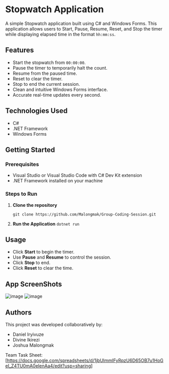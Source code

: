 # Stopwatch Application

A simple Stopwatch application built using C# and Windows Forms. This application allows users to Start, Pause, Resume, Reset, and Stop the timer while displaying elapsed time in the format `hh:mm:ss`.

## Features

* Start the stopwatch from `00:00:00`.
* Pause the timer to temporarily halt the count.
* Resume from the paused time.
* Reset to clear the timer.
* Stop to end the current session.
* Clean and intuitive Windows Forms interface.
* Accurate real-time updates every second.

## Technologies Used

* C#
* .NET Framework
* Windows Forms

## Getting Started

### Prerequisites

* Visual Studio or Visual Studio Code with C# Dev Kit extension
* .NET Framework installed on your machine

### Steps to Run

1. **Clone the repository**

   ```git clone https://github.com/Malongmak/Group-Coding-Session.git```

2. **Run the Application**
   ```dotnet run```

## Usage

* Click **Start** to begin the timer.
* Use **Pause** and **Resume** to control the session.
* Click **Stop** to end.
* Click **Reset** to clear the time.

## App ScreenShots

![image](https://github.com/user-attachments/assets/ade99420-3486-4190-8793-ccd920525689)
![image](https://github.com/user-attachments/assets/6439b745-4957-4ced-9fe4-d7bab06d860b)


## Authors

This project was developed collaboratively by:

* Daniel Iryivuze
* Divine Ikirezi
* Joshua Malongmak

Team Task Sheet: [https://docs.google.com/spreadsheets/d/1jbUlmmIFyRpzU6D65OB7u1HoGeI_Z4TU0mA0eIenAa4/edit?usp=sharing]

